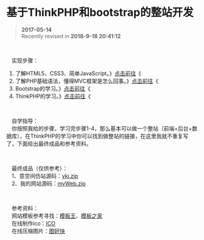 # 基于ThinkPHP和bootstrap的整站开发
>  **2017-05-14**  
> Recently revised in **2018-9-18 20:41:12**

<br>

&emsp;实现步骤：
1. 了解HTML5、CSS3、简单JavaScript。》[点击前往](./03.md)《  
2. 了解PHP基础语法，懂得MVC框架是怎么回事。》[点击前往](./04.md)《  
3. Bootstrap的学习。》[点击前往](./05.md)《  
4. ThinkPHP的学习。》[点击前往](./06.md)《  

<br>

&emsp;自学指导：  
&emsp;你按照我给的步骤，学习完步骤1-4，那么基本可以做一个整站（前端+后台+数据库），在ThinkPHP的学习中你可以找到做整站的链接，在这里我就不重复写了，下面给出最终成品和参考资料。

<br>

&emsp;最终成品（仅供参考）：  
&emsp;1、意空间仿站源码：[ykj.zip](./resource/ykj.zip)  
&emsp;2、我的网站源码：[myWeb.zip](./resource/myWeb.zip)  

<br>

&emsp;参考资料：  
&emsp;网站模板参考寻找：[模板王](http://www.mobanwang.com/)、[模板之家](http://www.cssmoban.com/)  
&emsp;在线制作ico：[ICO](http://www.ico.la/)  
&emsp;在线压缩图片：[图好快](http://www.tuhaokuai.com/image?b2)  

<br>

 